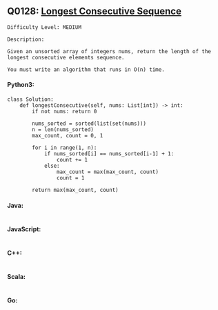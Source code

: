 ## Q0128: [Longest Consecutive Sequence](https://leetcode.com/problems/longest-consecutive-sequence/)

```
Difficulty Level: MEDIUM
```

```
Description:

Given an unsorted array of integers nums, return the length of the longest consecutive elements sequence.

You must write an algorithm that runs in O(n) time.
```

#### Python3:

```
class Solution:
    def longestConsecutive(self, nums: List[int]) -> int:
        if not nums: return 0
        
        nums_sorted = sorted(list(set(nums)))
        n = len(nums_sorted)
        max_count, count = 0, 1

        for i in range(1, n):
            if nums_sorted[i] == nums_sorted[i-1] + 1:
                count += 1
            else:
                max_count = max(max_count, count)
                count = 1

        return max(max_count, count)
```

#### Java:

```

```

#### JavaScript:

```

```

#### C++:

```

```

#### Scala:

```

```

#### Go:

```

```